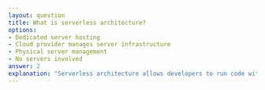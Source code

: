 ```yaml
---
layout: question
title: What is serverless architecture?
options:
- Dedicated server hosting
- Cloud provider manages server infrastructure
- Physical server management
- No servers involved
answer: 2
explanation: "Serverless architecture allows developers to run code without managing servers, as the cloud provider handles all infrastructure management."
---
```


